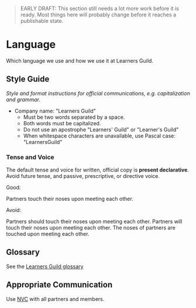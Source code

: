 > EARLY DRAFT: This section still needs a lot more work before it is ready. Most things here will probably change before it reaches a publishable state.

# Language

Which language we use and how we use it at Learners Guild.

## Style Guide

_Style and format instructions for official communications, e.g. capitalization and grammar._

- Company name: "Learners Guild"
  - Must be two words separated by a space.
  - Both words must be capitalized.
  - Do not use an apostrophe "Learners' Guild" or "Learner's Guild"
  - When whitespace characters are unavailable, use Pascal case: "LearnersGuild"

### Tense and Voice

The default tense and voice for written, official copy is **present declarative**. Avoid future tense, and passive, prescriptive, or directive voice.

Good:

  Partners touch their noses upon meeting each other.

Avoid:

  Partners should touch their noses upon meeting each other.
  Partners will touch their noses upon meeting each other.
  The noses of partners are touched upon meeting each other.

## Glossary

See the [Learners Guild glossary][glossary]

## Appropriate Communication

Use [NVC][nvc] with all partners and members.

[glossary]: http://guide.learnersguild.org/GLOSSARY.html
[nvc]: https://en.wikipedia.org/wiki/Nonviolent_Communication
